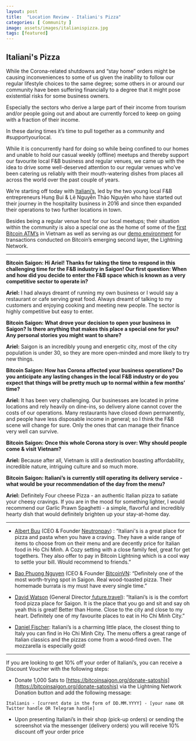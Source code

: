 ```yaml
---
layout: post
title:  "Location Review - Italiani's Pizza"
categories: [ Community ]
image: assets/images/italianispizza.jpg
tags: [featured]
---
```


## Italiani's Pizza

While the Corona-related shutdowns and “stay home” orders might be causing inconveniences to some of us given the inability to follow our regular lifestyle choices to the same degree; some others in or around our community have been suffering financially to a degree that it might pose existential risks for some business owners.

Especially the sectors who derive a large part of their income from tourism and/or people going out and about are currently forced to keep on going with a fraction of their income.

In these daring times it’s time to pull together as a community and #supportyourlocal.

While it is concurrently hard for doing so while being confined to our homes and unable to hold our casual weekly (offline) meetups and thereby support our favourite local F&B business and regular venues, we came up with the idea to drive some well-deserved attention to our regular venues who’ve been catering us reliably with their mouth-watering dishes from places all across the world over the past couple of years.

We’re starting off today with [Italiani’s](http://www.italianis.vn), led by the two young local F&B entrepreneurs Hung Bui & Lê Nguyễn Thảo Nguyên who have started out their journey in the hospitality business in 2016 and since then expanded their operations to two further locations in town.

Besides being a regular venue host for our local meetups; their situation within the community is also a special one as the home of some of the [first Bitcoin ATM’s](http://www.facebook.com/BitcoinATMHCMC) in Vietnam as well as serving as our [demo environment](https://www.youtube.com/watch?v=34S92Ec-_Tw) for transactions conducted on Bitcoin’s emerging second layer, the Lightning Network.

-----

**Bitcoin Saigon: Hi Ariel! Thanks for taking the time to respond in this challenging time for the F&B industry in Saigon! Our first question: When and how did you decide to enter the F&B space which is known as a very competitive sector to operate in?**

**Ariel:** I had always dreamt of running my own business or I would say a restaurant or cafe serving great food. Always dreamt of talking to my customers and enjoying cooking and meeting new people. The sector is highly competitive but easy to enter. 

**Bitcoin Saigon: What drove your decision to open your business in Saigon? Is there anything that makes this place a special one for you? Any personal stories you might want to share?**

**Ariel:** Saigon is an incredibly young and energetic city, most of the city population is under 30, so they are more open-minded and more likely to try new things. 

**Bitcoin Saigon: How has Corona affected your business operations? Do you anticipate any lasting changes in the local F&B industry or do you expect that things will be pretty much up to normal within a few months’ time?**

**Ariel:** It has been very challenging. Our businesses are located in prime locations and rely heavily on dine-ins, so delivery alone cannot cover the costs of our operations. Many restaurants have closed down permanently, and people have less disposable income in general; so I think the F&B scene will change for sure. Only the ones that can manage their finance very well can survive. 

**Bitcoin Saigon: Once this whole Corona story is over: Why should people come & visit Vietnam?**

**Ariel:** Because after all, Vietnam is still a destination boasting affordability, incredible nature, intriguing culture and so much more. 

**Bitcoin Saigon: Italiani’s is currently still operating its delivery service - what would be your recommendation of the day from the menu?**

**Ariel:** Definitely Four cheese Pizza - an authentic Italian pizza to satiate your cheesy cravings. If you are in the mood for something lighter, I would recommend our Garlic Prawn Spaghetti - a simple, flavorful and incredibly hearty dish that would definitely brighten up your stay-at-home day. 

---

- [Albert Buu](http://www.twitter.com/subnetmask) (CEO & Founder [Neutronpay](http://www.neutronpay.com)) : “Italiani's is a great place for pizza and pasta when you have a craving. They have a wide range of items to choose from on their menu and are decently price for Italian food in Ho Chi Minh. A Cozy setting with a close family feel, great for get togethers. They also offer to pay in Bitcoin Lightning which is a cool way to settle your bill. Would recommend to friends.”


- [Bao Phuong Nguyen](http://www.twitter.com/PhuongBitcoinVN) (CEO & Founder [BitcoinVN](https://bitcoinvn.io/): “Definitely one of the most worth-trying spot in Saigon. Real wood-toasted pizza. Their homemade burrata is my must have every single time.”


- [David Watson](https://vn.linkedin.com/in/davidwatson) (General Director[ future.travel](http://www.future.travel)): “Italiani’s is is the comfort food pizza place for Saigon. It is the place that you go and sit and say oh yeah this is great! Better than Home. Close to the city and close to my heart. Definitely one of my favourite places to eat in Ho Chi Minh City.”

- [Daniel Fischer](http://www.twitter.com/DanielF33358828 "Daniel Fischer"): Italiani’s is a charming little place, the closest thing to Italy you can find in Ho Chi Minh City. The menu offers a great range of Italian classics and the pizzas come from a wood-fired oven. The mozzarella is especially goid! 


---


If you are looking to get 10% off your order of Italiani’s, you can receive a Discount Voucher with the following steps:

- Donate 1,000 Sats to [https://bitcoinsaigon.org/donate-satoshis](https://bitcoinsaigon.org/donate-satoshis) via the Lightning Network Donation button and add the following message:

`Italianis - [current date in the form of DD.MM.YYYY] - [your name OR Twitter handle OR Telegram handle]`

- Upon presenting Italiani’s in their shop (pick-up orders) or sending the screenshot via the messenger (delivery orders) you will receive 10% discount off your order price
